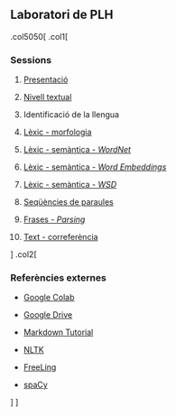 ## Laboratori de PLH

.col5050[
.col1[
### Sessions

1. [Presentació](s1/index.html)

2. [Nivell textual](s2/index.html)

3. Identificació de la llengua

4. [Lèxic - morfologia](s3/index.html)

5. [Lèxic - semàntica - *WordNet*](s4/index.html)

6. [Lèxic - semàntica - *Word Embeddings*](s5/index.html)

7. [Lèxic - semàntica - *WSD*](s6/index.html)

8. [Seqüències de paraules](s7/index.html)

9. [Frases - *Parsing*](s8/index.html)

10. [Text - correferència](s9/index.html)

]
.col2[

### Referències externes

- [Google Colab](https://colab.research.google.com)

- [Google Drive](https://drive.google.com)

- [Markdown Tutorial](https://guides.github.com/features/mastering-markdown/)

- [NLTK](https://www.nltk.org/)

- [FreeLing](https://nlp.lsi.upc.edu/freeling/node/1)

- [spaCy](https://spacy.io/)

]
]
